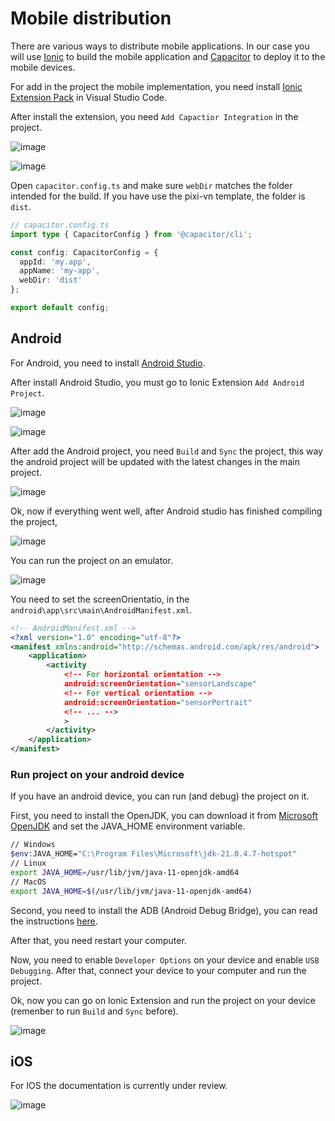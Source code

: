 # Mobile distribution

There are various ways to distribute mobile applications. In our case you will use [Ionic](https://ionicframework.com/) to build the mobile application and [Capacitor](https://capacitorjs.com/) to deploy it to the mobile devices.

For add in the project the mobile implementation, you need install [Ionic Extension Pack](https://marketplace.visualstudio.com/items?itemName=ionic.ionic) in Visual Studio Code.

After install the extension, you need `Add Capactior Integration` in the project.

![image](https://github.com/user-attachments/assets/f8e1dd12-a4f4-4833-b4fa-cd0af19431d8)

![image](https://github.com/user-attachments/assets/59eaab6b-3e4e-4696-8241-e0a08a69f146)

Open `capacitor.config.ts` and make sure `webDir` matches the folder intended for the build. If you have use the pixi-vn template, the folder is `dist`.

```ts
// capacitor.config.ts
import type { CapacitorConfig } from '@capacitor/cli';

const config: CapacitorConfig = {
  appId: 'my.app',
  appName: 'my-app',
  webDir: 'dist'
};

export default config;
```

## Android

For Android, you need to install [Android Studio](https://developer.android.com/studio).

After install Android Studio, you must go to Ionic Extension `Add Android Project`.

![image](https://github.com/user-attachments/assets/aa576001-41ed-4e2a-9c1a-fb9326c383aa)

![image](https://github.com/user-attachments/assets/b004117b-34ba-4383-8e83-428a5f075550)

After add the Android project, you need `Build` and `Sync` the project, this way the android project will be updated with the latest changes in the main project.

![image](https://github.com/user-attachments/assets/593e2b73-d566-4c22-843d-1d581d515ad2)

Ok, now if everything went well, after Android studio has finished compiling the project,

![image](https://github.com/user-attachments/assets/f0d3561d-f147-400a-91d5-e611aa098996)

You can run the project on an emulator.

![image](https://github.com/user-attachments/assets/71be6155-18ec-4dd1-867d-bc698ac66caf)

You need to set the screenOrientatio, in the `android\app\src\main\AndroidManifest.xml`.

```xml
<!-- AndroidManifest.xml -->
<?xml version="1.0" encoding="utf-8"?>
<manifest xmlns:android="http://schemas.android.com/apk/res/android">
    <application>
        <activity
            <!-- For horizontal orientation -->
            android:screenOrientation="sensorLandscape"
            <!-- For vertical orientation -->
            android:screenOrientation="sensorPortrait"
            <!-- ... -->
            >
        </activity>
    </application>
</manifest>
```

### Run project on your android device

If you have an android device, you can run (and debug) the project on it.

First, you need to install the OpenJDK, you can download it from [Microsoft OpenJDK](https://www.microsoft.com/openjdk) and set the JAVA_HOME environment variable.

```bash
// Windows
$env:JAVA_HOME="C:\Program Files\Microsoft\jdk-21.0.4.7-hotspot"
// Linux
export JAVA_HOME=/usr/lib/jvm/java-11-openjdk-amd64
// MacOS
export JAVA_HOME=$(/usr/lib/jvm/java-11-openjdk-amd64)
```

Second, you need to install the ADB (Android Debug Bridge), you can read the instructions [here](https://www.xda-developers.com/install-adb-windows-macos-linux/).

After that, you need restart your computer.

Now, you need to enable `Developer Options` on your device and enable `USB Debugging`. After that, connect your device to your computer and run the project.

Ok, now you can go on Ionic Extension and run the project on your device (remenber to run `Build` and `Sync` before).

![image](https://github.com/user-attachments/assets/e559d9c3-ed07-47a4-8028-2b733e9a6ddf)

## iOS

For IOS the documentation is currently under review.

![image](https://github.com/user-attachments/assets/b39d87d5-07f0-4fb0-994b-def749876823)
